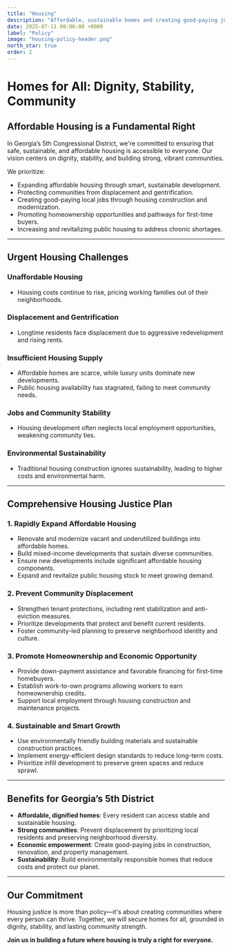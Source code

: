 ```yaml
---
title: "Housing"
description: "Affordable, sustainable homes and creating good-paying jobs without displacement or environmental harm."
date: 2025-07-11 00:00:00 +0000
label: "Policy"
image: "housing-policy-header.png"
north_star: true
order: 2
---
```


# Homes for All: Dignity, Stability, Community

## Affordable Housing is a Fundamental Right

In Georgia’s 5th Congressional District, we're committed to ensuring that safe, sustainable, and affordable housing is accessible to everyone. Our vision centers on dignity, stability, and building strong, vibrant communities.

We prioritize:

* Expanding affordable housing through smart, sustainable development.
* Protecting communities from displacement and gentrification.
* Creating good-paying local jobs through housing construction and modernization.
* Promoting homeownership opportunities and pathways for first-time buyers.
* Increasing and revitalizing public housing to address chronic shortages.

---

## Urgent Housing Challenges

### Unaffordable Housing

* Housing costs continue to rise, pricing working families out of their neighborhoods.

### Displacement and Gentrification

* Longtime residents face displacement due to aggressive redevelopment and rising rents.

### Insufficient Housing Supply

* Affordable homes are scarce, while luxury units dominate new developments.
* Public housing availability has stagnated, failing to meet community needs.

### Jobs and Community Stability

* Housing development often neglects local employment opportunities, weakening community ties.

### Environmental Sustainability

* Traditional housing construction ignores sustainability, leading to higher costs and environmental harm.

---

## Comprehensive Housing Justice Plan

### 1. Rapidly Expand Affordable Housing

* Renovate and modernize vacant and underutilized buildings into affordable homes.
* Build mixed-income developments that sustain diverse communities.
* Ensure new developments include significant affordable housing components.
* Expand and revitalize public housing stock to meet growing demand.

### 2. Prevent Community Displacement

* Strengthen tenant protections, including rent stabilization and anti-eviction measures.
* Prioritize developments that protect and benefit current residents.
* Foster community-led planning to preserve neighborhood identity and culture.

### 3. Promote Homeownership and Economic Opportunity

* Provide down-payment assistance and favorable financing for first-time homebuyers.
* Establish work-to-own programs allowing workers to earn homeownership credits.
* Support local employment through housing construction and maintenance projects.

### 4. Sustainable and Smart Growth

* Use environmentally friendly building materials and sustainable construction practices.
* Implement energy-efficient design standards to reduce long-term costs.
* Prioritize infill development to preserve green spaces and reduce sprawl.

---

## Benefits for Georgia’s 5th District

* **Affordable, dignified homes**: Every resident can access stable and sustainable housing.
* **Strong communities**: Prevent displacement by prioritizing local residents and preserving neighborhood diversity.
* **Economic empowerment**: Create good-paying jobs in construction, renovation, and property management.
* **Sustainability**: Build environmentally responsible homes that reduce costs and protect our planet.

---

## Our Commitment

Housing justice is more than policy—it's about creating communities where every person can thrive. Together, we will secure homes for all, grounded in dignity, stability, and lasting community strength.

**Join us in building a future where housing is truly a right for everyone.**
